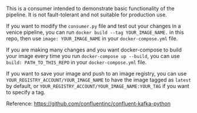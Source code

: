 This is a consumer intended to demonstrate basic functionality of the pipeline. It is not fault-tolerant and not suitable for production use.

If you want to modify the `consumer.py` file and test out your changes in a venice pipeline, you can run `docker build --tag YOUR_IMAGE_NAME.` in this repo, then use `image: YOUR_IMAGE_NAME` in your `docker-compose.yml` file.

If you are making many changes and you want docker-compose to build your image every time you run `docker-compose up --build`, you can use `build: PATH_TO_THIS_REPO` in your `docker-compose.yml` file.

If you want to save your image and push to an image registry, you can use `YOUR_REGISTRY_ACCOUNT/YOUR_IMAGE_NAME` to have the image tagged as `latest` by default, or `YOUR_REGISTRY_ACCOUNT/YOUR_IMAGE_NAME:YOUR_TAG` if you want to specify a tag.

Reference: https://github.com/confluentinc/confluent-kafka-python